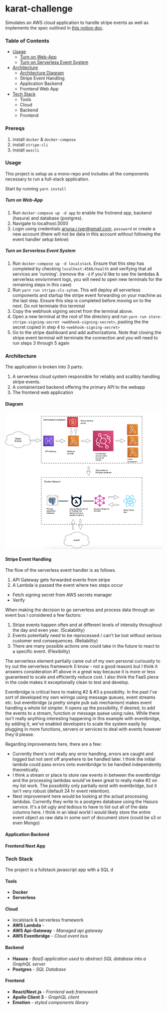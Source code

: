 # karat-challenge
Simulates an AWS cloud application to handle stripe events as well as implements the spec outlined in [this notion doc](https://www.notion.so/Karat-Coding-Challenge-Card-Dashboard-0206a928d562482aa5a2e1796a39c726#aa203a9a2de34fc09c9d027a2824282a). 

### Table of Contents
- [Usage](#usage)
  - [Turn on Web-App](#turn-on-web-app)
  - [Turn on Serverless Event System](#turn-on-serverless-event-system)
- [Architecture](#architecture)
  - [Architecture Diagram](#architecture)
  - Stripe Event Handling
  - Application Backend
  - Frontend Web App
- [Tech Stack](#tech-stack)
  - Tools
  - Cloud
  - Backend
  - Frontend

### Prereqs
1. install `docker` & `docker-compose`
2. install `stripe-cli`
3. install `awscli`
### Usage
This project is setup as a mono-repo and includes all the components necessary to run a full-stack application. 

Start by running `yarn install`
##### Turn on Web-App
1. Run `docker-compose up -d app` to enable the frotnend app, backend (hasura) and database (postgres).
2. Navigate to localhost:3000 
3. Login using credentials arjuna.r.iyer@gmail.com, `password` or create a new account (there will not be data in this account without following the event handler setup below)

##### Turn on Serverless Event System
1.  Run `docker-compose up -d localstack`. Ensure that this step has completed by checking `localhost:4566/health` and verifying that all services are 'running'. (remove the `-d` if you'd like to see the lambdas & serverless enviornment logs, you will need to open new terminals for the remaining steps in this case)
2.  Run `yarn run stripe-sls-sytem`. This will deploy all serverless components and startup the stripe event forwarding on your machine as the last step. Ensure this step is completed before moving on to the next. Do not terminate this terminal
3. Copy the webhook signing secret from the terminal above.
4. Open a new terminal at the root of the directory and run `yarn run store-stripe-signing-secret <webhook-signing-secret>`, pasting the the secret copied in step 4 to `<webhook-signing-secret>`
5. Go to the stripe dashboard and add authorizations. Note that closing the stripe event terminal will terminate the connection and you will need to run steps 3 through 5 again

### Architecture
The application is broken into 3 parts: 
1. A serverless cloud system responsible for reliably and scalibly handling stripe events. 
2. A containerized backend offering the primary API to the webapp
3. The frontend web application
#### Diagram
![](/karat-local-arch.png)

#### Stripe Event Handling
The flow of the serverless event handler is as follows.
1. API Gateway gets forwarded events from stripe
2. A Lambda is passed the event where two steps occur
  - Fetch signing secret from AWS secrets manager
  - Verify 

When making the decision to go serverless and process data through an event bus I considered a few factors:
1. Stripe events happen often and at different levels of intensity throughout the day and even year. (Scalability)
2. Events potentially need to be reprocessed / can't be lost without serious customer end consequences. (Reliability)
3. There are many possible actions one could take in the future to react to a specific event. (Flexibility)

The serverless element partially came out of my own personal curiousity to try out the serverless framework (I know - not a good reason) but I think it answers consideration #1 above in a great way because it is more or less guaranteed to scale and efficiently reduce cost. I also think the FaaS piece in the code makes it exceptionally clean to test and develop.

Eventbridge is critical here to making #2 & #3 a possibility. In the past I've sort of developed my own wirings using message queues, event streams etc. but eventbridge (a pretty simple pub sub mechanism) makes event handling a whole lot simpler. It opens up the possibility, if desired, to add the events to a stream, function or message queue using rules. While there isn't really anything interesting happening in this example with eventbridge, by adding it, we've enabled  developers to scale the system easily by plugging in more functions, servers or services to deal with events however they'd please. 

Regarding improvements here, there are a few:
- Currently there's not really any error handling, errors are caught and logged but not sent off anywhere to be handled later. I think the initial lambda could pass errors onto eventbridge to be handled independently theoretically. 
- I think a stream or place to store raw events in between the eventbridge and the processing lambdas would've been great to really make #2 on my list work. The possibility only partially exist with eventbridge, but it isn't very robust (default 24 hr event retention). 
- Next improvement here would be looking at the actual processing lambdas. Currently they write to a postgres database using the Hasura service. It's a bit ugly and tedious to have to list out all of the data columns here. I think in an ideal world I would likely store the entire event object as raw data in some sort of document store (could be s3 or even Mongo)


#### Application Backend 
#### Frontend Next App

### Tech Stack
The project is a fullstack javascript app with a SQL d
#### Tools
- **Docker**
- **Serverless**
#### Cloud
- localstack & serverless framework
- **AWS Lambda** -
- **AWS Api-Gateway** - *Managed api gateway*
- **AWS Eventbridge** - *Cloud event bus*
#### Backend
- **Hasura** - *BaaS application used to abstract SQL database into a GraphQL server*
- **Postgres** - *SQL Database*
#### Frontend
- **React/Next.js** - *Frontend web framework*
- **Apollo Client 3** - *GraphQL client*
- **Emotion** - *styled components library*